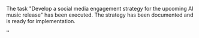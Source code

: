 The task "Develop a social media engagement strategy for the upcoming AI music release" has been executed. The strategy has been documented and is ready for implementation.


''